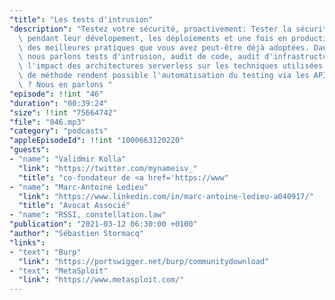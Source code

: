 ```yaml
---
"title": "Les tests d'intrusion"
"description": "Testez votre sécurité, proactivement: Tester la sécurité de vos applications\
  \ pendant leur dévelopement, les déploiements et une fois en production fait partie\
  \ des meilleures pratiques que vous avez peut-être déjà adoptées. Dans cet épisode,\
  \ nous parlons tests d'intrusion, audit de code, audit d'infrastructure. Quel est\
  \ l'impact des architectures serverless sur les techniques utilisées ? Quels changements\
  \ de méthode rendent possible l'automatisation du testing via les API du  cloud\
  \ ? Nous en parlons "
"episode": !!int "46"
"duration": "00:39:24"
"size": !!int "75664742"
"file": "046.mp3"
"category": "podcasts"
"appleEpisodeId": !!int "1000663120220"
"guests":
- "name": "Validmir Kolla"
  "link": "https://twitter.com/mynameisv_"
  "title": "co-fondateur de <a href='https://www"
- "name": "Marc-Antoine Ledieu"
  "link": "https://www.linkedin.com/in/marc-antoine-ledieu-a040917/"
  "title": "Avocat Associé"
- "name": "RSSI, constellation.law"
"publication": "2021-03-12 06:30:00 +0100"
"author": "Sébastien Stormacq"
"links":
- "text": "Burp"
  "link": "https://portswigger.net/burp/communitydownload"
- "text": "MetaSploit"
  "link": "https://www.metasploit.com/"
---
```

